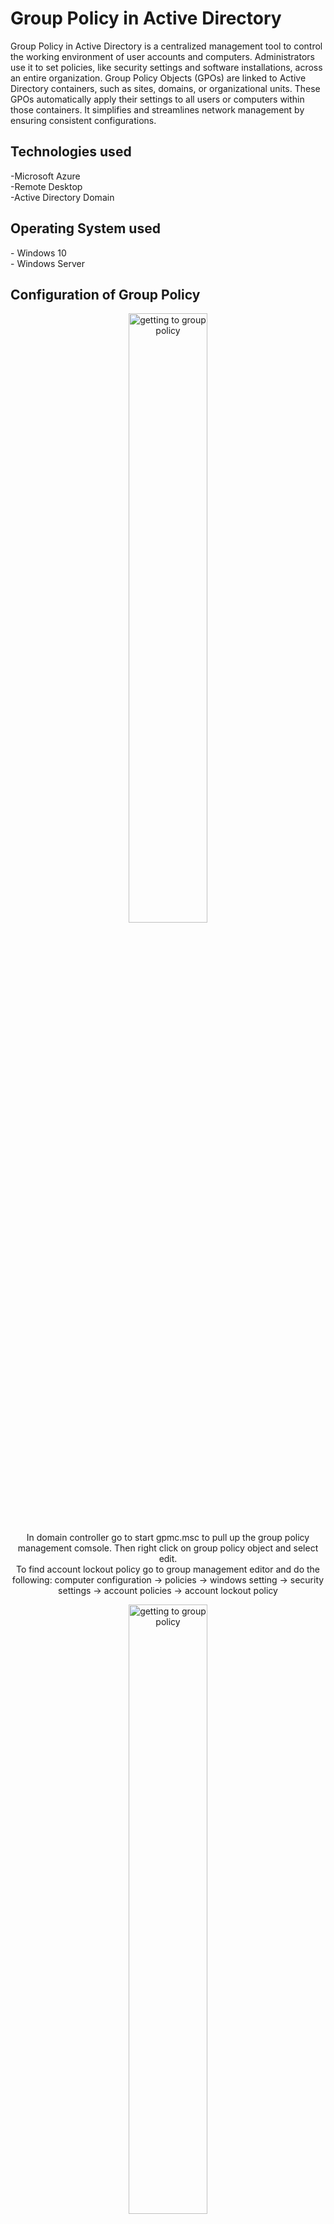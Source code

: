 # Group Policy in Active Directory
Group Policy in Active Directory is a centralized management tool to control the working environment of user accounts and computers. Administrators use it to set policies, like security settings and software installations, across an entire organization. Group Policy Objects (GPOs) are linked to Active Directory containers, such as sites, domains, or organizational units. These GPOs automatically apply their settings to all users or computers within those containers. It simplifies and streamlines network management by ensuring consistent configurations.

<h2>Technologies used</h2>
-Microsoft Azure <br>
-Remote Desktop <br>
-Active Directory Domain <br>

<h2>Operating System used</h2>
- Windows 10 <br>
- Windows Server <br>

<h2>Configuration of Group Policy</h2>
<p align="center">
    <img src="https://github.com/user-attachments/assets/955a7c83-3646-4124-97ff-723aff9136cb" height="50%" width="50%" alt="getting to group policy"/> <br> 
In domain controller go to start gpmc.msc to pull up the group policy management comsole. Then right click on group policy object and select edit.<br>
To find account lockout policy go to group management editor and do the following: computer configuration -> policies -> windows setting -> security settings -> account policies -> account lockout policy
 
  <p align="center">
    <img src="https://github.com/user-attachments/assets/3955b7a1-7f59-4cef-921a-79ab41a84de4"
 height="50%" width="50%" alt="getting to group policy"/> <br>
Tip: to update group policy on the employee computer go to command prompt and type gpupdate /force and enter

<p align="center">
    <img src="https://github.com/user-attachments/assets/6b251966-69ac-48d8-b29e-f2d056384dcd"
 height="50%" width="50%" alt="disabling account"/> <br> 
 Right click on the employee account and select disabled or if needed enabled. 

<p align="center">
    <img src="https://github.com/user-attachments/assets/8ac22f9e-6c9f-4ca4-9052-9e3b9e3025e0" height="50%" width="50%" alt="pasword reset"/> <br> 
Right click on the employee account and select rest password. 
